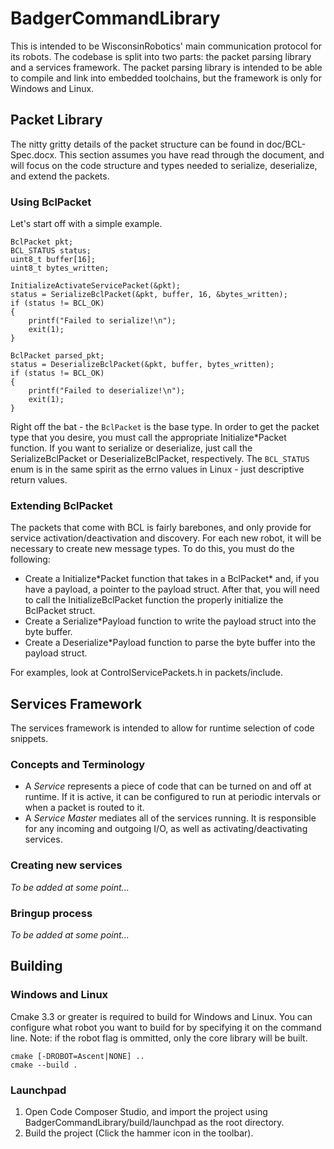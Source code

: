 # BadgerCommandLibrary
This is intended to be WisconsinRobotics' main communication protocol for its robots. The codebase is split into two parts: the packet parsing library and a services framework. The packet parsing library is intended to be able to compile and link into embedded toolchains, but the framework is only for Windows and Linux.

## Packet Library
The nitty gritty details of the packet structure can be found in doc/BCL-Spec.docx. This section assumes you have read through the document, and will focus on the code structure and types needed to serialize, deserialize, and extend the packets.

### Using BclPacket
Let's start off with a simple example.
```
BclPacket pkt;
BCL_STATUS status;
uint8_t buffer[16];
uint8_t bytes_written;

InitializeActivateServicePacket(&pkt);
status = SerializeBclPacket(&pkt, buffer, 16, &bytes_written);
if (status != BCL_OK)
{
    printf("Failed to serialize!\n");
    exit(1);
}

BclPacket parsed_pkt;
status = DeserializeBclPacket(&pkt, buffer, bytes_written);
if (status != BCL_OK)
{
    printf("Failed to deserialize!\n");
    exit(1);
}
```

Right off the bat - the `BclPacket` is the base type. In order to get the packet type that you desire, you must call the appropriate Initialize\*Packet function. If you want to serialize or deserialize, just call the SerializeBclPacket or DeserializeBclPacket, respectively. The `BCL_STATUS` enum is in the same spirit as the errno values in Linux - just descriptive return values.

### Extending BclPacket
The packets that come with BCL is fairly barebones, and only provide for service activation/deactivation and discovery. For each new robot, it will be necessary to create new message types. To do this, you must do the following:

* Create a Initialize\*Packet function that takes in a BclPacket\* and, if you have a payload, a pointer to the payload struct. After that, you will need to call the InitializeBclPacket function the properly initialize the BclPacket struct.
* Create a Serialize\*Payload function to write the payload struct into the byte buffer.
* Create a Deserialize\*Payload function to parse the byte buffer into the payload struct.

For examples, look at ControlServicePackets.h in packets/include.

## Services Framework
The services framework is intended to allow for runtime selection of code snippets. 

### Concepts and Terminology
* A *Service* represents a piece of code that can be turned on and off at runtime. If it is active, it can be configured to run at periodic intervals or when a packet is routed to it.
* A *Service Master* mediates all of the services running. It is responsible for any incoming and outgoing I/O, as well as activating/deactivating services.

### Creating new services
*To be added at some point...*

### Bringup process
*To be added at some point...*

## Building
### Windows and Linux
Cmake 3.3 or greater is required to build for Windows and Linux. You can configure what robot you want to build for by specifying it on the command line.
Note: if the robot flag is ommitted, only the core library will be built. 
```
cmake [-DROBOT=Ascent|NONE] ..
cmake --build .
```

### Launchpad
1. Open Code Composer Studio, and import the project using BadgerCommandLibrary/build/launchpad as the root directory.
2. Build the project (Click the hammer icon in the toolbar).
